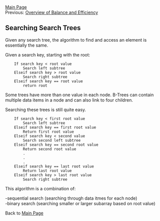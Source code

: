<a href="home.html">Main Page</a>  
Previous: <a href="bst_overview.html">Overview of Balance and Efficiency</a>

## Searching Search Trees

Given any search tree, the algorithm to find and access an element is essentially the same.  

Given a search key, starting with the root:

		If search key < root value  
			Search left subtree  
		Elseif search key > root value  
			Search right subtree  
		Elseif search key == root value  
			return root

Some trees have more than one value in each node. B-Trees can contain multiple data items in a node and can also link to four children.  

Searching these trees is still quite easy.

		If search key < first root value  
			Search left subtree  
		Elseif search key == first root value  
			Return first root value  
		Elseif search key < second value  
			Search second left subtree  
		Elseif search key == second root value  
			Return second root value  
			.  
			.  
			.  
		Elseif search key == last root value  
			Return last root value  
		Elseif search key > last root value  
			Search right subtree  


This algorithm is a combination of:  

-sequential search (searching through data itmes for each node)  
-binary search (searching smaller or larger subarray based on root value)  

Back to <a href="home.html">Main Page</a>  




<style type="text/css" rel="stylesheet">

img[src~="th"] {
   width:150px;
}
img[src~="thl"] {
	width:225px;
}
img[src~="bordered"] {
   border: 1px solid black;
}
img[src~="md"] {
   width:350px;
}
img[src~="mdl"] {
	width:500px;
}
img[src~="large"] {
   width:700px;
}
</style>